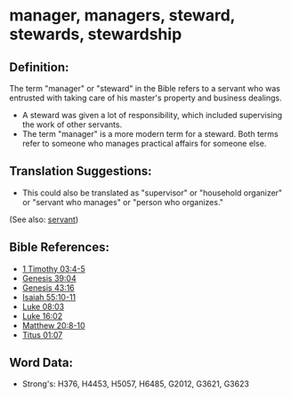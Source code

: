 # manager, managers, steward, stewards, stewardship #

## Definition: ##

The term "manager" or "steward" in the Bible refers to a servant who was entrusted with taking care of his master's property and business dealings.

* A steward was given a lot of responsibility, which included supervising the work of other servants.
* The term "manager" is a more modern term for a steward. Both terms refer to someone who manages practical affairs for someone else.

## Translation Suggestions: ##

* This could also be translated as "supervisor" or "household organizer" or "servant who manages" or "person who organizes."

(See also: [servant](../other/servant.md))

## Bible References: ##

* [1 Timothy 03:4-5](rc://en/tn/help/1ti/03/04)
* [Genesis 39:04](rc://en/tn/help/gen/39/04)
* [Genesis 43:16](rc://en/tn/help/gen/43/16)
* [Isaiah 55:10-11](rc://en/tn/help/isa/55/10)
* [Luke 08:03](rc://en/tn/help/luk/08/03)
* [Luke 16:02](rc://en/tn/help/luk/16/02)
* [Matthew 20:8-10](rc://en/tn/help/mat/20/08)
* [Titus 01:07](rc://en/tn/help/tit/01/07)

## Word Data: ##

* Strong's: H376, H4453, H5057, H6485, G2012, G3621, G3623
